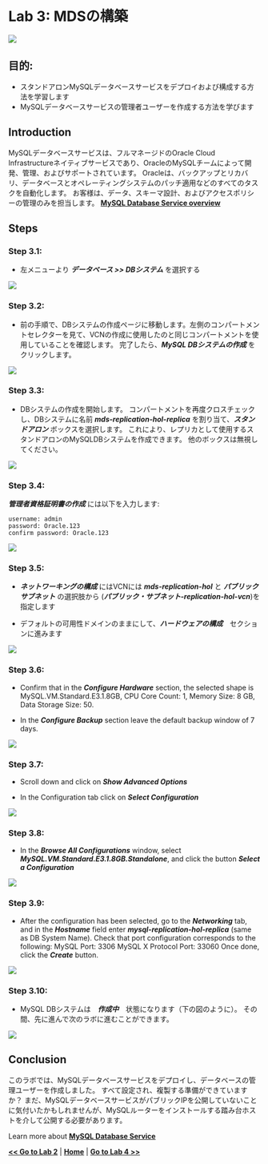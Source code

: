 # Lab 3: MDSの構築

![](images/Lab3-0.png)

## 目的:
- スタンドアロンMySQLデータベースサービスをデプロイおよび構成する方法を学習します
- MySQLデータベースサービスの管理者ユーザーを作成する方法を学びます

## Introduction

MySQLデータベースサービスは、フルマネージドのOracle Cloud Infrastructureネイティブサービスであり、OracleのMySQLチームによって開発、管理、およびサポートされています。 Oracleは、バックアップとリカバリ、データベースとオペレーティングシステムのパッチ適用などのすべてのタスクを自動化します。 お客様は、データ、スキーマ設計、およびアクセスポリシーの管理のみを担当します。
**[MySQL Database Service overview](https://docs.oracle.com/en-us/iaas/mysql-database/doc/overview-mysql-database-service.html)**


## Steps

### **Step 3.1:**
- 左メニューより _**データベース >> DBシステム**_ を選択する

![](images/Lab3-1.png)

### **Step 3.2:**
- 前の手順で、DBシステムの作成ページに移動します。左側のコンパートメントセレクターを見て、VCNの作成に使用したのと同じコンパートメントを使用していることを確認します。 完了したら、_**MySQL DBシステムの作成**_ をクリックします。 

![](images/Lab3-2.png)

### **Step 3.3:**
- DBシステムの作成を開始します。 コンパートメントを再度クロスチェックし、DBシステムに名前 _**mds-replication-hol-replica**_ を割り当て、_**スタンドアロン**_ ボックスを選択します。 これにより、レプリカとして使用するスタンドアロンのMySQLDBシステムを作成できます。 他のボックスは無視してください。 

![](images/Lab3-3.png)

### **Step 3.4:**
  _**管理者資格証明書の作成**_ には以下を入力します:
```
username: admin
password: Oracle.123
confirm password: Oracle.123
```

![](images/Lab3-4.png)

### **Step 3.5:**
- _**ネットワーキングの構成**_ にはVCNには _**mds-replication-hol**_ と _**パブリックサブネット**_ の選択肢から (_**パブリック・サブネット-replication-hol-vcn**_)を指定します

- デフォルトの可用性ドメインのままにして、_**ハードウェアの構成**_　セクションに進みます

![](images/Lab3-5.png)

### **Step 3.6:**
- Confirm that in the _**Configure Hardware**_ section, the selected shape is MySQL.VM.Standard.E3.1.8GB, CPU Core Count: 1, Memory Size: 8 GB, Data Storage Size: 50.

- In the _**Configure Backup**_ section leave the default backup window of 7 days.

![](images/Lab3-6.png)

### **Step 3.7:**
- Scroll down and click on _**Show Advanced Options**_ 

- In the Configuration tab click on _**Select Configuration**_

![](images/Lab3-7.png)

### **Step 3.8:**
- In the _**Browse All Configurations**_ window, select _**MySQL.VM.Standard.E3.1.8GB.Standalone**_, and click the button _**Select a Configuration**_ 

![](images/Lab3-8.png)

### **Step 3.9:**
- After the configuration has been selected, go to the _**Networking**_ tab, and in the _**Hostname**_ field enter _**mysql-replication-hol-replica**_ (same as DB System Name). 
Check that port configuration corresponds to the following:
MySQL Port: 3306
MySQL X Protocol Port: 33060
Once done, click the _**Create**_ button.

![](images/Lab3-9.png)

### **Step 3.10:**
- MySQL DBシステムは　_**作成中**_　状態になります（下の図のように）。 その間、先に進んで次のラボに進むことができます。 

![](images/Lab3-10.png)

## Conclusion

このラボでは、MySQLデータベースサービスをデプロイし、データベースの管理ユーザーを作成しました。 すべて設定され、複製する準備ができていますか？ まだ、MySQLデータベースサービスがパブリックIPを公開していないことに気付いたかもしれませんが、MySQLルーターをインストールする踏み台ホストを介して公開する必要があります。 

Learn more about **[MySQL Database Service](https://docs.oracle.com/en-us/iaas/mysql-database/doc/overview-mysql-database-service.html)**

**[<< Go to Lab 2](../Lab2/README.md)** | **[Home](/README.md)** | **[Go to Lab 4 >>](../Lab4/README.md)**
